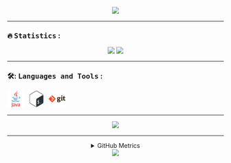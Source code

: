 <p align="center">
<img src=assets/hello_world.gif>
</p>

---
### 🔥 <samp>Statistics</samp> :
<div align="center">
    <img src="https://github-readme-stats.vercel.app/api?username=iamchokerman&count_private=true&show_icons=true&theme=shades-of-purple&hide_border=true&hide_border=true&cache_seconds=1800&border_radius=10"/>
    <img src="https://github-readme-stats.vercel.app/api/top-langs/?username=iamchokerman&theme=shades-of-purple&hide_border=true&hide_border=true&cache_seconds=1800&border_radius=10" width="495"/>
</div>

---
### 🛠️: <samp>Languages and Tools</samp> :
<div>
  <img src="https://github.com/devicons/devicon/blob/master/icons/java/java-original-wordmark.svg" title="Java" alt="Java" width="40" height="40"/>&nbsp;
  <img src="https://github.com/devicons/devicon/blob/master/icons/bash/bash-original.svg" title="Bash" alt="Bash" width="40" height="40"/>&nbsp;
  <img src="https://github.com/devicons/devicon/blob/master/icons/git/git-original-wordmark.svg" title="Git" **alt="Git" width="40" height="40"/>&nbsp;
</div>

---

<div align="center">
<a href="https://discord.com/users/453579828281475084"><code><img src="https://discord.c99.nl/widget/theme-3/453579828281475084.png" height="80px"></code></a>
</div>

<hr>
<details align="center">
<summary>GitHub Metrics</summary>
<img src="https://metrics.lecoq.io/iamchokerman?template=classic&followup=1&people=1&activity=1&achievements=1&lines=1&repositories=1&repositories=100&repositories.batch=100&repositories.forks=false&repositories.affiliations=owner&followup.sections=repositories&followup.indepth=false&people.limit=24&people.identicons=false&people.size=28&people.types=followers%2C%20following&people.shuffle=false&activity.limit=5&activity.load=300&activity.days=14&activity.visibility=all&activity.timestamps=false&activity.filter=all&achievements.threshold=C&achievements.secrets=true&achievements.display=detailed&achievements.limit=7&repositories.featured=iamchokerman%2Fani-sync&config.timezone=Europe%2FBerlin">
</details>

 <div id="header" align="center">
  <img src="https://c.tenor.com/EIgz_6bGTfIAAAAC/kusuo-saiki.gif" width="200"/>
</div>
